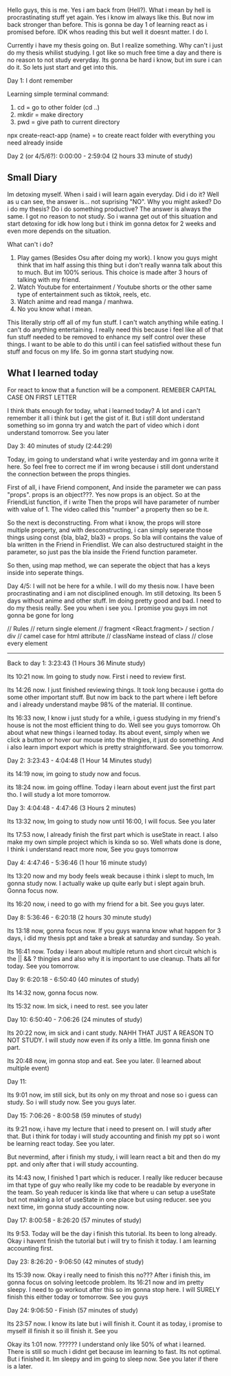 Hello guys, this is me. Yes i am back from (Hell?). What i mean by hell is procrastinating stuff yet again. Yes i know im always like this. But now im back stronger than before. This is gonna be day 1 of learning react as i promised before. IDK whos reading this but well it doesnt matter. I do I.

Currently i have my thesis going on. But I realize something. Why can't i just do my thesis whilist studying. I got like so much free time a day and there is no reason to not study everyday. Its gonna be hard i know, but im sure i can do it. So lets just start and get into this.

Day 1: I dont remember

Learning simple terminal command:

1. cd = go to other folder (cd ..)
2. mkdir = make directory
3. pwd = give path to current directory

npx create-react-app {name} = to create react folder with everything you need already inside

Day 2 (or 4/5/6?): 0:00:00 - 2:59:04 (2 hours 33 minute of study)

## Small Diary

Im detoxing myself. When i said i will learn again everyday. Did i do it? Well as u can see, the answer is... not suprising "NO". Why you might asked? Do i do my thesis? Do i do something productive? The answer is always the same. I got no reason to not study. So i wanna get out of this situation and start detoxing for idk how long but i think im gonna detox for 2 weeks and even more depends on the situation.

What can't i do?

1. Play games (Besides Osu after doing my work). I know you guys might think that im half assing this thing but i don't really wanna talk about this to much. But im 100% serious. This choice is made after 3 hours of talking with my friend.
2. Watch Youtube for entertainment / Youtube shorts or the other same type of entertainment such as tiktok, reels, etc.
3. Watch anime and read manga / manhwa.
4. No you know what i mean.

This literally strip off all of my fun stuff. I can't watch anything while eating. I can't do anything entertaining. I really need this because i feel like all of that fun stuff needed to be removed to enhance my self control over these things. I want to be able to do this until i can feel satisfied without these fun stuff and focus on my life. So im gonna start studying now.

## What I learned today

For react to know that a function will be a component. REMEBER CAPITAL CASE ON FIRST LETTER

I think thats enough for today, what i learned today? A lot and i can't remember it all i think but i get the gist of it. But i still dont understand something so im gonna try and watch the part of video which i dont understand tomorrow. See you later

Day 3: 40 minutes of study (2:44:29)

Today, im going to understand what i write yesterday and im gonna write it here. So feel free to correct me if im wrong because i still dont understand the connection between the props thingies.

First of all, i have Friend component, And inside the parameter we can pass "props". props is an object???. Yes now props is an object. So at the FriendList function, if i write <Friend number = "1"/> Then the props will have parameter of number with value of 1. The video called this "number" a property then so be it.

So the next is deconstructing. From what i know, the props will store multiple property, and with desconstructing, i can simply seperate those things using const {bla, bla2, bla3} = props. So bla will contains the value of bla written in the Friend in Friendlist. We can also destructured staight in the parameter, so just pas the bla inside the Friend function parameter.

So then, using map method, we can seperate the object that has a keys inside into seperate things.

Day 4/5: I will not be here for a while. I will do my thesis now. I have been procrastinating and i am not disciplined enough. Im still detoxing. Its been 5 days without anime and other stuff. Im doing pretty good and bad. I need to do my thesis really. See you when i see you. I promise you guys im not gonna be gone for long

// Rules
// return single element
// fragment <React.fragment> / section / div
// camel case for html attribute
// className instead of class
// close every element

---

Back to day 1: 3:23:43 (1 Hours 36 Minute study)

Its 10:21 now. Im going to study now. First i need to review first.

Its 14:26 now. I just finished reviewing things. It took long because i gotta do some other important stuff. But now im back to the part where i left before and i already understand maybe 98% of the material. Ill continue.

Its 16:33 now, I know i just study for a while, i guess studying in my friend's house is not the most efficient thing to do. Well see you guys tomorrow. Oh about what new things i learned today. Its about event, simply when we click a button or hover our mouse into the thingies, it just do something. And i also learn import export which is pretty straightforward. See you tomorrow.

Day 2: 3:23:43 - 4:04:48 (1 Hour 14 Minutes study)

its 14:19 now, im going to study now and focus.

its 18:24 now. im going offline. Today i learn about event just the first part tho. I will study a lot more tomorrow.

Day 3: 4:04:48 - 4:47:46 (3 Hours 2 minutes)

Its 13:32 now, Im going to study now until 16:00, I will focus. See you later

Its 17:53 now, I already finish the first part which is useState in react. I also make my own simple project which is kinda so so. Well whats done is done, I think i understand react more now, See you guys tomorrow

Day 4: 4:47:46 - 5:36:46 (1 hour 16 minute study)

Its 13:20 now and my body feels weak because i think i slept to much, Im gonna study now. I actually wake up quite early but i slept again bruh. Gonna focus now.

Its 16:20 now, i need to go with my friend for a bit. See you guys later.

Day 8: 5:36:46 - 6:20:18 (2 hours 30 minute study)

Its 13:18 now, gonna focus now. If you guys wanna know what happen for 3 days, i did my thesis ppt and take a break at saturday and sunday. So yeah.

Its 16:41 now. Today i learn about multiple return and short circuit which is the || && ? thingies and also why it is important to use cleanup. Thats all for today. See you tomorrow.

Day 9: 6:20:18 - 6:50:40 (40 minutes of study)

Its 14:32 now, gonna focus now.

Its 15:32 now. Im sick, i need to rest. see you later

Day 10: 6:50:40 - 7:06:26 (24 minutes of study)

Its 20:22 now, im sick and i cant study. NAHH THAT JUST A REASON TO NOT STUDY. I will study now even if its only a little. Im gonna finish one part.

Its 20:48 now, im gonna stop and eat. See you later. (I learned about multiple event)

Day 11:

Its 9:01 now, im still sick, but its only on my throat and nose so i guess can study. So i will study now. See you guys later.

Day 15: 7:06:26 - 8:00:58 (59 minutes of study)

its 9:21 now, i have my lecture that i need to present on. I will study after that. But i think for today i will study accounting and finish my ppt so i wont be learning react today. See you later.

But nevermind, after i finish my study, i will learn react a bit and then do my ppt. and only after that i will study accounting.

its 14:43 now, I finished 1 part which is reducer. I really like reducer because im that type of guy who really like my code to be readable by everyone in the team. So yeah reducer is kinda like that where u can setup a useState but not making a lot of useState in one place but using reducer. see you next time, im gonna study accounting now.

Day 17: 8:00:58 - 8:26:20 (57 minutes of study)

Its 9:53. Today will be the day i finish this tutorial. Its been to long already. Okay i havent finish the tutorial but i will try to finish it today. I am learning accounting first.

Day 23: 8:26:20 - 9:06:50 (42 minutes of study)

Its 15:39 now. Okay i really need to finish this no??? After i finish this, im gonna focus on solving leetcode problem. Its 16:21 now and im pretty sleepy. I need to go workout after this so im gonna stop here. I will SURELY finish this either today or tomorrow. See you guys

Day 24: 9:06:50 - Finish (57 minutes of study)

Its 23:57 now. I know its late but i will finish it. Count it as today, i promise to myself ill finish it so ill finish it. See you

Okay its 1:01 now. ?????? I understand only like 50% of what i learned. There is still so much i didnt get because im learning to fast. Its not optimal. But i finished it. Im sleepy and im going to sleep now. See you later if there is a later.
